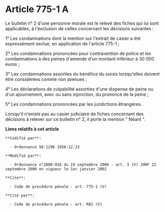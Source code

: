 # Article 775-1 A

Le bulletin n° 2 d'une personne morale est le relevé des fiches qui lui sont applicables, à l'exclusion de celles concernant
les décisions suivantes : 

1° Les condamnations dont la mention sur l'extrait de casier a été expressément exclue, en application de l'article 775-1 ;

2° Les condamnations prononcées pour contravention de police et les condamnations à des peines d'amende d'un montant
inférieur à 30 000 euros ; 

3° Les condamnations assorties du bénéfice du sursis lorsqu'elles doivent être considérées comme non avenues ; 

4° Les déclarations de culpabilité assorties d'une dispense de peine ou d'un ajournement, avec ou sans injonction, du
prononcé de la peine ; 

5° Les condamnations prononcées par les juridictions étrangères. 

Lorsqu'il n'existe pas au casier judiciaire de fiches concernant des décisions à relever sur ce bulletin n° 2, il porte la
mention " Néant ".

**Liens relatifs à cet article**

	**Codifié par**:

	  - Ordonnance 58-1296 1958-12-23

	**Modifié par**:

	  - Ordonnance n°2000-916 du 19 septembre 2000 - art. 3 (V) JORF 22 septembre 2000 en vigueur le 1er janvier 2002

	**Cite**:

	  - Code de procédure pénale - art. 775-1 (V)

	**Cité par**:

	  - Code de procédure pénale - art. R81 (V)
